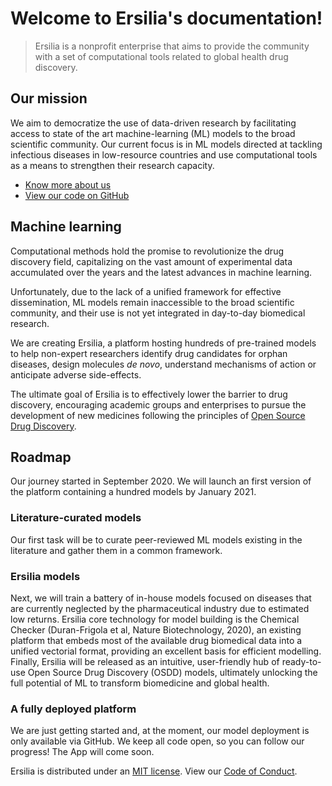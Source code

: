 # Welcome to Ersilia's documentation!

> Ersilia is a nonprofit enterprise that aims to provide the community with a set of computational tools related to global health drug discovery.

## Our mission

We aim to democratize the use of data-driven research by facilitating access to state of the art machine-learning (ML) models to the broad scientific community. Our current focus is in ML models directed at tackling infectious diseases in low-resource countries and use computational tools as a means to strengthen their research capacity.


* [Know more about us](http://ersilia.io)
* [View our code on GitHub](https://github.com/ersilia-os/ersilia)

## Machine learning

Computational methods hold the promise to revolutionize the drug discovery field, capitalizing on the vast amount of experimental data accumulated over the years and the latest advances in machine learning.

Unfortunately, due to the lack of a unified framework for effective dissemination, ML models remain inaccessible to the broad scientific community, and their use is not yet integrated in day-to-day biomedical research.

We are creating Ersilia, a platform hosting hundreds of pre-trained models to help non-expert researchers identify drug candidates for orphan diseases, design molecules _de novo_, understand mechanisms of action or anticipate adverse side-effects.

The ultimate goal of Ersilia is to effectively lower the barrier to drug discovery, encouraging academic groups and enterprises to pursue the development of new medicines following the principles of [Open Source Drug Discovery](https://chemistry-europe.onlinelibrary.wiley.com/doi/full/10.1002/cmdc.201900565).

## Roadmap

Our journey started in September 2020. We will launch an first version of the platform containing a hundred models by January 2021.

### Literature-curated models

Our first task will be to curate peer-reviewed ML models existing in the literature and gather them in a common framework.

### Ersilia models

Next, we will train a battery of in-house models focused on diseases that are currently neglected by the pharmaceutical industry due to estimated low returns. Ersilia core technology for model building is the Chemical Checker (Duran-Frigola et al, Nature Biotechnology, 2020), an existing platform that embeds most of the available drug biomedical data into a unified vectorial format, providing an excellent basis for efficient modelling. Finally, Ersilia will be released as an intuitive, user-friendly hub of ready-to-use Open Source Drug Discovery (OSDD) models, ultimately unlocking the full potential of ML to transform biomedicine and global health.

### A fully deployed platform

We are just getting started and, at the moment, our model deployment is only available via GitHub. We keep all code open, so you can follow our progress! The App will come soon.


Ersilia is distributed under an [MIT license](https://github.com/ersilia-os/ersilia/blob/master/LICENSE.txt). View our [Code of Conduct](https://github.com/ersilia-os/ersilia/blob/master/CODE_OF_CONDUCT.md).
